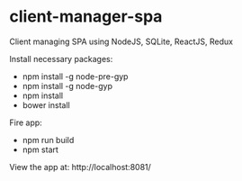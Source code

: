 # client-manager-spa
Client managing SPA using NodeJS, SQLite, ReactJS, Redux

Install necessary packages:
- npm install -g node-pre-gyp
- npm install -g node-gyp
- npm install
- bower install

Fire app:
- npm run build
- npm start

View the app at: http://localhost:8081/